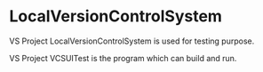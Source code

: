# LocalVersionControlSystem
 
VS Project LocalVersionControlSystem is used for testing purpose.

VS Project VCSUITest is the program which can build and run.